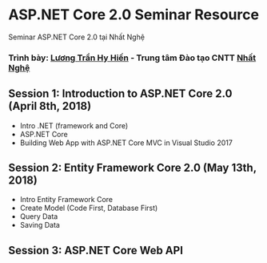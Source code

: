# ASP.NET Core 2.0 Seminar Resource
Seminar ASP.NET Core 2.0 tại Nhất Nghệ

### Trình bày: [Lương Trần Hy Hiến](https://hienlth.info) - Trung tâm Đào tạo CNTT [Nhất Nghệ](http://nhatnghe.com)

## Session 1: Introduction to ASP.NET Core 2.0 (April 8th, 2018)
* Intro .NET (framework and Core)
* ASP.NET Core
* Building Web App with ASP.NET Core MVC in Visual Studio 2017

## Session 2: Entity Framework Core 2.0 (May 13th, 2018)
* Intro Entity Framework Core
* Create Model (Code First, Database First)
* Query Data
* Saving Data

## Session 3: ASP.NET Core Web API

